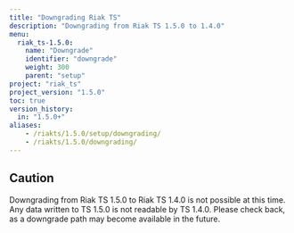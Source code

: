 ```yaml
---
title: "Downgrading Riak TS"
description: "Downgrading from Riak TS 1.5.0 to 1.4.0"
menu:
  riak_ts-1.5.0:
    name: "Downgrade"
    identifier: "downgrade"
    weight: 300
    parent: "setup"
project: "riak_ts"
project_version: "1.5.0"
toc: true
version_history:
  in: "1.5.0+"
aliases:
    - /riakts/1.5.0/setup/downgrading/
    - /riakts/1.5.0/downgrading/
---
```


## Caution

Downgrading from Riak TS 1.5.0 to Riak TS 1.4.0 is not possible at this time. Any data written to TS 1.5.0 is not readable by TS 1.4.0. Please check back, as a downgrade path may become available in the future.
